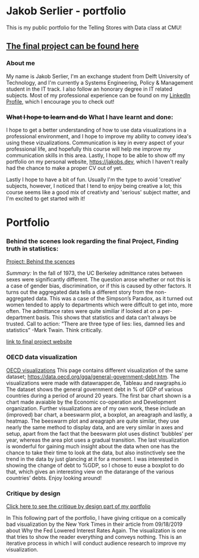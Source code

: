 # Jakob Serlier - portfolio 
This is my public portfolio for the Telling Stores with Data class at CMU!

## [The final project can be found here](https://carnegiemellon.shorthandstories.com/serlier/index.html)

### About me
My name is Jakob Serlier, I'm an exchange student from Delft University of Technology, and I'm currently a Systems Engineering, Policy & Management student in the IT track. I also follow an honorary degree in IT related subjects. Most of my professional experience can be found on my [LinkedIn Profile](https://www.linkedin.com/in/serlier/), which I encourage you to check out! 

### ~~What I hope to learn and do~~ What I have learnt and done: 
I hope to get a better understanding of how to use data visualizations in a professional environment, and I hope to improve my ability to convey idea's using these vizualizations. Communication is key in every aspect of your professional life, and hopefully this course will help me improve my communication skills in this area. Lastly, I hope to be able to show off my portfolio on my personal website, https://jakobs.dev, which I haven't really had the chance to make a proper CV out of yet. 

Lastly I hope to have a bit of fun. Usually I'm the type to avoid 'creative' subjects, however, I noticed that I tend to enjoy being creative a lot; this course seems like a good mix of creativty and 'serious' subject matter, and I'm excited to get started with it!

# Portfolio
### Behind the scenes look regarding the final Project, Finding truth in statistics: 
[Project: Behind the scences](final.md)

*Summary:*
In the fall of 1973, the UC Berkeley admittance rates between sexes were significantly different. The question arose whether or not this is a case of gender bias, discrimination, or if this is caused by other factors. It turns out the aggregated data tells a different story from the non-aggregated data. This was a case of the Simpson’s Paradox, as it turned out women tended to apply to departments which were diffcult to get into, more often. The admittance rates were quite similiar if looked at on a per-department basis. This shows that statistics and data can’t always be trusted. Call to action: “There are three type of lies: lies, damned lies and statistics” -Mark Twain. Think critically.

[link to final project website](https://carnegiemellon.shorthandstories.com/serlier/index.html)

### OECD data visualization
[OECD visualizations](OECD.md)
This page contains different visualization of the same dataset; https://data.oecd.org/gga/general-government-debt.htm. The visualizations were made with datawrapper.de, Tableau and rawgraphs.io
The dataset shows the general government debt in % of GDP of various countries during a period of around 20 years. The first bar chart shown is a chart made avaiable by the Economic co-operation and Development organization. Further visualizations are of my own work, these include an (improved) bar chart, a beeswarm plot, a boxplot, an areagraph and lastly, a heatmap. The beeswarm plot and areagraph are quite similar, they use nearly the same method to display data, and are very similar in axes and setup, apart from the fact that the beeswarm plot uses distinct ‘bubbles’ per year, whereas the area plot uses a gradual transition. The last visualization is wonderful for gaining much insight about the data when one has the chance to take their time to look at the data, but also instinctively see the trend in the data by just glancing at it for a moment. I was interested in showing the change of debt to %GDP, so I chose to euse a boxplot to do that, which gives an interesting view on the datarange of the various countries’ debts. Enjoy looking around!

### Critique by design
[Click here to see the critique by design part of my portfolio](critiquebydesign.md)

In This following part of the portfolio, I have giving critique on a comically bad visualization by the New York Times in their article from 09/18/2019 about Why the Fed Lowered Interest Rates Again. The visualization is one that tries to show the reader everything and conveys nothing. This is an iterative process in which I will conduct audience research to improve my visualization.





